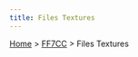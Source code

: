 ```yaml
---
title: Files Textures
---
```


[Home](../Main%20Page.md.md) > [FF7CC](../FF7CC.md) > Files Textures


